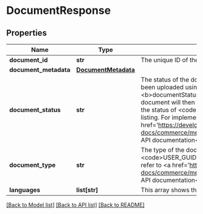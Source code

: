 # DocumentResponse

## Properties
Name | Type | Description | Notes
------------ | ------------- | ------------- | -------------
**document_id** | **str** | The unique ID of the document. | [optional] 
**document_metadata** | [**DocumentMetadata**](DocumentMetadata.md) |  | [optional] 
**document_status** | **str** | The status of the document resource.&lt;br&gt;&lt;br&gt;Once a document has been uploaded using the &lt;b&gt;uploadDocument&lt;/b&gt; method, the &lt;b&gt;documentStatus&lt;/b&gt; will be &lt;code&gt;SUBMITTED&lt;/code&gt;. The document will then either be accepted or rejected. Only documents with the status of &lt;code&gt;ACCEPTED&lt;/code&gt; are available to be added to a listing. For implementation help, refer to &lt;a href&#x3D;&#x27;https://developer.ebay.com/api-docs/commerce/media/types/api:DocumentStatusEnum&#x27;&gt;eBay API documentation&lt;/a&gt; | [optional] 
**document_type** | **str** | The type of the document uploaded. For example, &lt;code&gt;USER_GUIDE_OR_MANUAL&lt;/code&gt;. For implementation help, refer to &lt;a href&#x3D;&#x27;https://developer.ebay.com/api-docs/commerce/media/types/api:DocumentTypeEnum&#x27;&gt;eBay API documentation&lt;/a&gt; | [optional] 
**languages** | **list[str]** | This array shows the language(s) used in the document. | [optional] 

[[Back to Model list]](../README.md#documentation-for-models) [[Back to API list]](../README.md#documentation-for-api-endpoints) [[Back to README]](../README.md)

